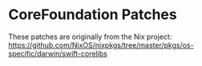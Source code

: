 # CoreFoundation Patches

These patches are originally from the Nix project: https://github.com/NixOS/nixpkgs/tree/master/pkgs/os-specific/darwin/swift-corelibs

